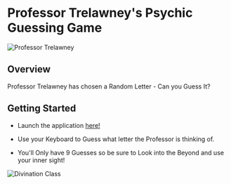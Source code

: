 # Professor Trelawney's Psychic Guessing Game

![Professor Trelawney](https://media.giphy.com/media/mZpUtFH4Rcmgo/giphy.gif)

## Overview

Professor Trelawney has chosen a Random Letter - Can you Guess It? 

## Getting Started

* Launch the application [here!] 

* Use your Keyboard to Guess what letter the Professor is thinking of. 

* You'll Only have 9 Guesses so be sure to Look into the Beyond and use your inner sight!

![Divination Class](https://media.giphy.com/media/zAEuMm5irzwVq/giphy.gif)


[here!]: https://njedic.github.io/Psychic-Game/
